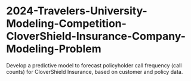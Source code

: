# 2024-Travelers-University-Modeling-Competition-CloverShield-Insurance-Company-Modeling-Problem
Develop a predictive model to forecast policyholder call frequency (call counts) for CloverShield Insurance, based on customer and policy data.
